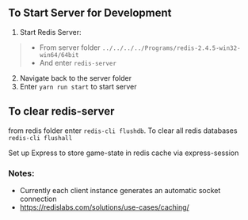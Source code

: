  ## To Start Server for Development
 1. Start Redis Server:
> - From server folder `../../../../Programs/redis-2.4.5-win32-win64/64bit`
> - And enter `redis-server`
 2. Navigate back to the server folder
 3. Enter `yarn run start` to start server

 ## To clear redis-server
from redis folder enter `redis-cli flushdb`.  To clear all redis databases `redis-cli flushall`

Set up Express to store game-state in redis cache via express-session


 ### Notes:
 - Currently each client instance generates an automatic socket connection
 - https://redislabs.com/solutions/use-cases/caching/